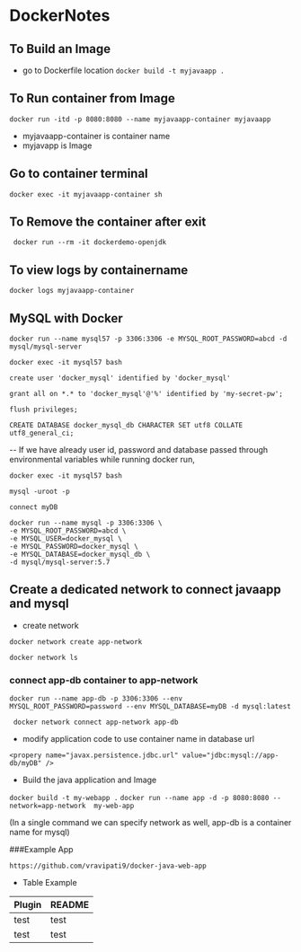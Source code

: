 # DockerNotes


## To Build an Image
- go to Dockerfile location
```docker build -t myjavaapp . ```

## To Run container from Image

``` docker run -itd -p 8080:8080 --name myjavaapp-container myjavaapp ```
- myjavaapp-container is container name
- myjavapp is Image 

## Go to container terminal
```docker exec -it myjavaapp-container sh```

## To Remove the container after exit
``` docker run --rm -it dockerdemo-openjdk```
## To view logs by containername
```docker logs myjavaapp-container  ```


## MySQL with Docker

```
docker run --name mysql57 -p 3306:3306 -e MYSQL_ROOT_PASSWORD=abcd -d mysql/mysql-server
```

```
docker exec -it mysql57 bash
```

```
create user 'docker_mysql' identified by 'docker_mysql'
```

```
grant all on *.* to 'docker_mysql'@'%' identified by 'my-secret-pw';
```

```
flush privileges;
```

```
CREATE DATABASE docker_mysql_db CHARACTER SET utf8 COLLATE utf8_general_ci;
```

-- If we have already user id, password and database passed through environmental variables while running docker run,

```
docker exec -it mysql57 bash
```

```
mysql -uroot -p
```

```
connect myDB
```


```
docker run --name mysql -p 3306:3306 \
-e MYSQL_ROOT_PASSWORD=abcd \
-e MYSQL_USER=docker_mysql \
-e MYSQL_PASSWORD=docker_mysql \
-e MYSQL_DATABASE=docker_mysql_db \
-d mysql/mysql-server:5.7
```

## Create a dedicated network to connect javaapp and mysql

- create network
  
```docker network create app-network ```

```docker network ls ```

### connect app-db container to app-network

```docker run --name app-db -p 3306:3306 --env MYSQL_ROOT_PASSWORD=password --env MYSQL_DATABASE=myDB -d mysql:latest```

``` docker network connect app-network app-db```




- modify application code to use container name in database url

``` <propery name="javax.persistence.jdbc.url" value="jdbc:mysql://app-db/myDB" /> ```

- Build the java application and Image
  
``` docker build -t my-webapp . ```
```docker run --name app -d -p 8080:8080 --network=app-network  my-web-app```

(In a single command we can specify network as well, app-db is a container name for mysql)

###Example App
```
https://github.com/vravipati9/docker-java-web-app
```


- Table Example

| Plugin | README |
| ------ | ------ |
| test | test |
| test | test |
